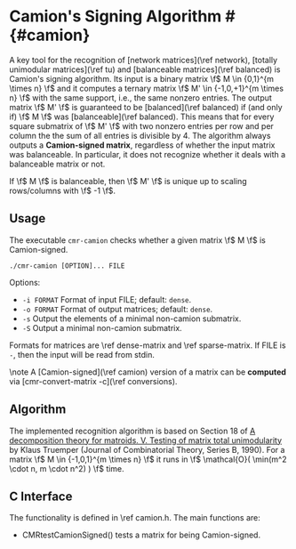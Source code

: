 # Camion's Signing Algorithm # {#camion}

A key tool for the recognition of [network matrices](\ref network), [totally unimodular matrices](\ref tu) and [balanceable matrices](\ref balanced) is Camion's signing algorithm.
Its input is a binary matrix \f$ M \in \{0,1\}^{m \times n} \f$ and it computes a ternary matrix \f$ M' \in \{-1,0,+1\}^{m \times n} \f$ with the same support, i.e., the same nonzero entries.
The output matrix \f$ M' \f$ is guaranteed to be [balanced](\ref balanced) if (and only if) \f$ M \f$ was [balanceable](\ref balanced).
This means that for every square submatrix of \f$ M' \f$ with two nonzero entries per row and per column the the sum of all entries is divisible by 4.
The algorithm always outputs a **Camion-signed matrix**, regardless of whether the input matrix was balanceable.
In particular, it does not recognize whether it deals with a balanceable matrix or not.

If \f$ M \f$ is balanceable, then \f$ M' \f$ is unique up to scaling rows/columns with \f$ -1 \f$.


## Usage ##

The executable `cmr-camion` checks whether a given matrix \f$ M \f$ is Camion-signed.

    ./cmr-camion [OPTION]... FILE

Options:
  - `-i FORMAT` Format of input FILE; default: `dense`.
  - `-o FORMAT` Format of output matrices; default: `dense`.
  - `-s`        Output the elements of a minimal non-camion submatrix.
  - `-S`        Output a minimal non-camion submatrix.

Formats for matrices are \ref dense-matrix and \ref sparse-matrix.
If FILE is `-`, then the input will be read from stdin.

\note A [Camion-signed](\ref camion) version of a matrix can be **computed** via [cmr-convert-matrix -c](\ref conversions).

## Algorithm ##

The implemented recognition algorithm is based on Section 18 of [A decomposition theory for matroids. V. Testing of matrix total unimodularity](https://doi.org/10.1016/0095-8956(90)90030-4) by Klaus Truemper (Journal of Combinatorial Theory, Series B, 1990).
For a matrix \f$ M \in \{-1,0,1\}^{m \times n} \f$ it runs in \f$ \mathcal{O}( \min(m^2 \cdot n, m \cdot n^2) ) \f$ time.

## C Interface ##

The functionality is defined in \ref camion.h.
The main functions are:

  - CMRtestCamionSigned() tests a matrix for being Camion-signed.
